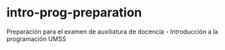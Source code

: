 # intro-prog-preparation
Preparación para el examen de auxiliatura de docencia - Introducción a la programación UMSS
